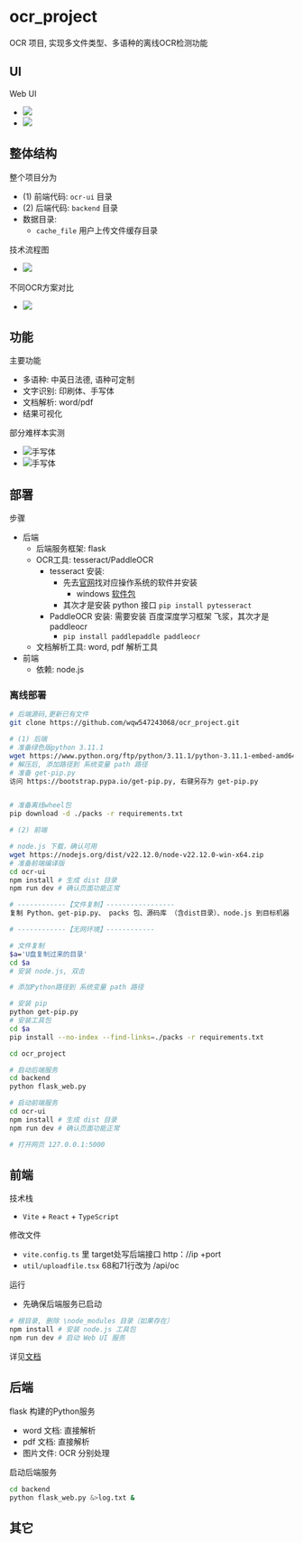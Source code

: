 # ocr_project

OCR 项目, 实现多文件类型、多语种的离线OCR检测功能

## UI

Web UI
- ![](test/home.jpg)
- ![](test/ocr.jpg)

## 整体结构

整个项目分为
- (1) 前端代码: `ocr-ui` 目录
- (2) 后端代码: `backend` 目录
- 数据目录:
  - `cache_file` 用户上传文件缓存目录

技术流程图
- ![](test/tech.png)

不同OCR方案对比
- ![](test/comparesion.png)


## 功能

主要功能
- 多语种: 中英日法德, 语种可定制
- 文字识别: 印刷体、手写体
- 文档解析: word/pdf
- 结果可视化

部分难样本实测
- ![手写体](test/hand1.png)
- ![手写体](hand2.png)

## 部署

步骤
- 后端
  - 后端服务框架: flask
  - OCR工具: tesseract/PaddleOCR
    - tesseract 安装: 
      - 先去[官网](https://github.com/UB-Mannheim/tesseract/wiki)找对应操作系统的软件并安装
        - windows [软件包](https://digi.bib.uni-mannheim.de/tesseract/tesseract-ocr-w64-setup-v5.3.0.20221214.exe)
      - 其次才是安装 python 接口 `pip install pytesseract`
    - PaddleOCR 安装: 需要安装 百度深度学习框架 飞浆，其次才是 paddleocr
      - `pip install paddlepaddle paddleocr`
  - 文档解析工具: word, pdf 解析工具
- 前端
  - 依赖: node.js


### 离线部署


```sh
# 后端源码,更新已有文件
git clone https://github.com/wqw547243068/ocr_project.git

# (1) 后端
# 准备绿色版python 3.11.1
wget https://www.python.org/ftp/python/3.11.1/python-3.11.1-embed-amd64.zip
# 解压后, 添加路径到 系统变量 path 路径
# 准备 get-pip.py
访问 https://bootstrap.pypa.io/get-pip.py, 右键另存为 get-pip.py


# 准备离线wheel包
pip download -d ./packs -r requirements.txt

# (2) 前端 

# node.js 下载，确认可用
wget https://nodejs.org/dist/v22.12.0/node-v22.12.0-win-x64.zip
# 准备前端编译版
cd ocr-ui
npm install # 生成 dist 目录
npm run dev # 确认页面功能正常

# ------------【文件复制】-----------------
复制 Python、get-pip.py、 packs 包、源码库 （含dist目录）、node.js 到目标机器（无网）

# ------------【无网环境】------------

# 文件复制
$a='U盘复制过来的目录'
cd $a
# 安装 node.js, 双击

# 添加Python路径到 系统变量 path 路径

# 安装 pip
python get-pip.py
# 安装工具包
cd $a
pip install --no-index --find-links=./packs -r requirements.txt

cd ocr_project

# 启动后端服务
cd backend
python flask_web.py

# 启动前端服务
cd ocr-ui
npm install # 生成 dist 目录
npm run dev # 确认页面功能正常

# 打开网页 127.0.0.1:5000

```


## 前端


技术栈
- `Vite` + `React` + `TypeScript`

修改文件
- `vite.config.ts` 里 target处写后端接口 http：//ip +port
- `util/uploadfile.tsx` 68和71行改为 /api/oc

运行
- 先确保后端服务已启动

```sh
# 根目录, 删除 \node_modules 目录（如果存在）
npm install # 安装 node.js 工具包
npm run dev # 启动 Web UI 服务
```

详见[文档](ocr-ui/README.md)

## 后端

flask 构建的Python服务
- word 文档: 直接解析
- pdf 文档: 直接解析
- 图片文件: OCR 分别处理

启动后端服务

```sh
cd backend
python flask_web.py &>log.txt &
```



## 其它

